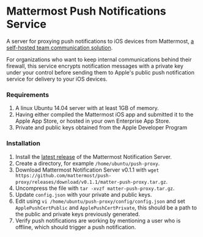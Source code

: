 # Mattermost Push Notifications Service 

A server for proxying push notifications to iOS devices from Mattermost, [a self-hosted team communication solution](http://www.mattermost.org/). 

For organizations who want to keep internal communications behind their firewall, this service encrypts notification messages with a private key under your control before sending them to Apple's public push notification service for delivery to your iOS devices. 

### Requirements

1. A linux Ubuntu 14.04 server with at least 1GB of memory.  
2. Having either compiled the Mattermost iOS app and submitted it to the Apple App Store, or hosted in your own Enterprise App Store. 
3. Private and public keys obtained from the Apple Developer Program


### Installation 

1. Install the [latest release](https://github.com/mattermost/push-proxy/releases) of the Mattermost Notification Server.
  1. Create a directory, for example `/home/ubuntu/push-proxy`.
  2. Download Mattermost Notification Server v0.1.1 with `wget https://github.com/mattermost/push-proxy/releases/download/v0.1.1/matter-push-proxy.tar.gz`.
  3. Uncompress the file with `tar -xvzf matter-push-proxy.tar.gz`.
2. Update `config.json` with your private and public keys.
  1. Edit using `vi /home/ubuntu/push-proxy/config/config.json` and set `ApplePushCertPublic` and `ApplePushCertPrivate`, this should be a path to the public and private keys previously generated. 
3. Verify push notifications are working by mentioning a user who is offline, which should trigger a push notification.
